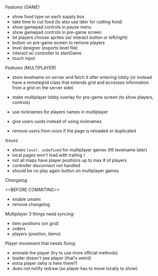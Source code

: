 *Features (GAME)*
- show food type on each supply box
- take time to cut food (to also use later for cutting food)
- show gamepad controls in pause menu
- show gamepad controls in pre-game screen
- let players choose sprites (w/ interact button or left/right)
- button on pre-game screen to remove players
- level designer (exports level file)
- interact w/ controller to startGame
- touch input


*Features (MULTIPLAYER)*
- store levelname on server and fetch it after entering lobby (or instead have a remotegrid class that extends grid and accesses information from a grid on the server side)
- make multiplayer lobby overlay for pre-game screen (to show players, controls)
- use nicknames for players names in multiplayer

- give users uuids instead of using nicknames
- remove users from room if the page is reloaded or duplicated


*Issues*
- shows `level: undefined` for multiplayer games (fill levelname later)
- local pages won't load with trailing /
- not all maps have player positions up to max # of players
- controller disconnect not handled
- should be no play again button on multiplayer games

*Changelog*


==BEFORE COMMITING==
- enable umami
- remove changelog







*Multiplayer*
3 things need syncing:
- item positions (on grid)
- orders
- players (position, items)

Player movement that needs fixing:
- animate the player (try to use more official methods)
- leader doesn't see player (that's weird)
- extra player (why is here there?)
- does not notify redraw (so player has to move locally to show)